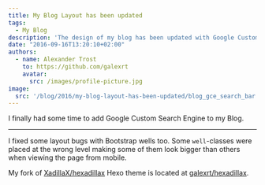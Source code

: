 ```yaml
---
title: My Blog Layout has been updated
tags:
  - My Blog
description: 'The design of my blog has been updated with Google Custom Search Engine and some other fixes.'
date: "2016-09-16T13:20:10+02:00"
authors:
  - name: Alexander Trost
    to: https://github.com/galexrt
    avatar:
      src: /images/profile-picture.jpg
image:
  src: '/blog/2016/my-blog-layout-has-been-updated/blog_gce_search_bar.png'
---
```


I finally had some time to add Google Custom Search Engine to my Blog.

***

I fixed some layout bugs with Bootstrap wells too. Some `well`-classes were placed at the wrong level making some of them look bigger than others when viewing the page from mobile.

My fork of [XadillaX/hexadillax](https://github.com/XadillaX/hexadillax) Hexo theme is located at [galexrt/hexadillax](https://github.com/galexrt/hexadillax).
